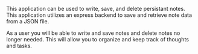 This application can be used to write, save, and delete persistant notes. This application utilizes an express backend to save and retrieve note data from a JSON file.

As a user you will be able to write and save notes and delete notes no longer needed.  This will allow you to organize and keep track of thoughts and tasks.